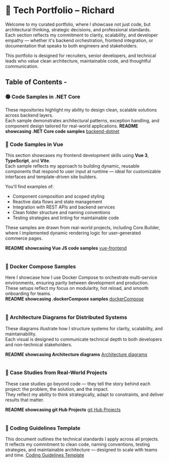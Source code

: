 # 🎯 Tech Portfolio – Richard

Welcome to my curated portfolio, where I showcase not just code, but architectural thinking, strategic decisions, and professional standards.  
Each section reflects my commitment to clarity, scalability, and developer empathy — whether it's backend orchestration, frontend integration, or documentation that speaks to both engineers and stakeholders.

This portfolio is designed for recruiters, senior developers, and technical leads who value clean architecture, maintainable code, and thoughtful communication.


## Table of Contents - 

### 🟢 Code Samples in .NET Core 

These repositories highlight my ability to design clean, scalable solutions across backend layers.  
Each sample demonstrates architectural patterns, exception handling, and component design tailored for real-world applications.
 **README showcasing .NET Core code samples** <a href="code-samples/backend-dotnet/README.md" target="_blank">backend-dotnet</a> 

### 🧩 Code Samples in Vue

This section showcases my frontend development skills using **Vue 3**, **TypeScript**, and **Vite**.  
Each sample reflects my approach to building dynamic, reusable components that respond to user input at runtime — ideal for customizable interfaces and template-driven site builders.

You'll find examples of:
- Component composition and scoped styling  
- Reactive data flows and state management  
- Integration with REST APIs and backend services  
- Clean folder structure and naming conventions  
- Testing strategies and linting for maintainable code

These samples are drawn from real-world projects, including Core.Builder, where I implemented dynamic rendering logic for user-generated commerce pages.


   **README showcasing Vue JS code samples** <a href="code-samples/front-end-vue/README.md" target="_blank">vue-frontend</a> 
<br><br>

### 🐳 Docker Compose Samples

Here I showcase how I use Docker Compose to orchestrate multi-service environments, ensuring parity between development and production.  
These setups reflect my focus on modularity, hot reload, and smooth onboarding for teams.
<br>
   **README showcasing .dockerCompose samples** <a href="code-samples/integration-patterns/README.md" target="_blank">dockerCompose</a> 
<br><br>

### 📐 Architecture Diagrams for Distributed Systems

These diagrams illustrate how I structure systems for clarity, scalability, and maintainability.  
Each visual is designed to communicate technical depth to both developers and non-technical stakeholders.

  **README showcasing Architecture diagrams** <a href="architecture-diagrams/README.md" target="_blank">Architecture diagrams</a>
<br><br>
  
### 📄 Case Studies from Real-World Projects

These case studies go beyond code — they tell the story behind each project: the problem, the solution, and the impact.  
They reflect my ability to think strategically, adapt to constraints, and deliver results that matter.


  **README showcasing git Hub Projects** <a href="case-studies/README.md" target="_blank">git Hub Projects</a>
<br><br>

### 📘 Coding Guidelines Template

This document outlines the technical standards I apply across all projects.  
It reflects my commitment to clean code, naming conventions, testing strategies, and maintainable architecture — designed to scale with teams and time.
<a href="https://github.com/GregHowe/Migration-Legacy-To-RestApi/blob/main/docs/coding-guidelines-template.pdf" target="_blank">Coding Guidelines Template</a> 

 












































